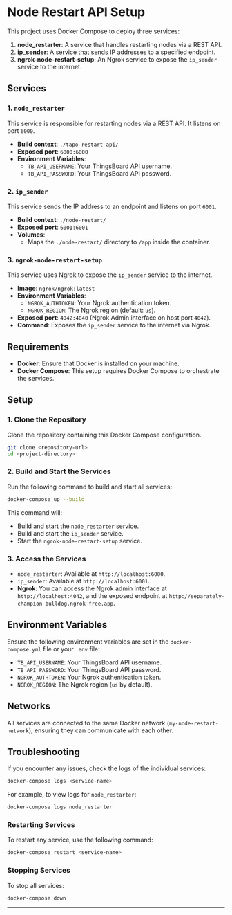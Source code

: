 

# Node Restart API Setup

This project uses Docker Compose to deploy three services:
1. **node_restarter**: A service that handles restarting nodes via a REST API.
2. **ip_sender**: A service that sends IP addresses to a specified endpoint.
3. **ngrok-node-restart-setup**: An Ngrok service to expose the `ip_sender` service to the internet.

## Services

### 1. `node_restarter`
This service is responsible for restarting nodes via a REST API. It listens on port `6000`.

- **Build context**: `./tapo-restart-api/`
- **Exposed port**: `6000:6000`
- **Environment Variables**:
  - `TB_API_USERNAME`: Your ThingsBoard API username.
  - `TB_API_PASSWORD`: Your ThingsBoard API password.

### 2. `ip_sender`
This service sends the IP address to an endpoint and listens on port `6001`.

- **Build context**: `./node-restart/`
- **Exposed port**: `6001:6001`
- **Volumes**:
  - Maps the `./node-restart/` directory to `/app` inside the container.

### 3. `ngrok-node-restart-setup`
This service uses Ngrok to expose the `ip_sender` service to the internet.

- **Image**: `ngrok/ngrok:latest`
- **Environment Variables**:
  - `NGROK_AUTHTOKEN`: Your Ngrok authentication token.
  - `NGROK_REGION`: The Ngrok region (default: `us`).
- **Exposed port**: `4042:4040` (Ngrok Admin interface on host port `4042`).
- **Command**: Exposes the `ip_sender` service to the internet via Ngrok.

## Requirements

- **Docker**: Ensure that Docker is installed on your machine.
- **Docker Compose**: This setup requires Docker Compose to orchestrate the services.

## Setup

### 1. Clone the Repository
Clone the repository containing this Docker Compose configuration.

```bash
git clone <repository-url>
cd <project-directory>
```

### 2. Build and Start the Services

Run the following command to build and start all services:

```bash
docker-compose up --build
```

This command will:
- Build and start the `node_restarter` service.
- Build and start the `ip_sender` service.
- Start the `ngrok-node-restart-setup` service.

### 3. Access the Services
- `node_restarter`: Available at `http://localhost:6000`.
- `ip_sender`: Available at `http://localhost:6001`.
- **Ngrok**: You can access the Ngrok admin interface at `http://localhost:4042`, and the exposed endpoint at `http://separately-champion-bulldog.ngrok-free.app`.

## Environment Variables

Ensure the following environment variables are set in the `docker-compose.yml` file or your `.env` file:
- `TB_API_USERNAME`: Your ThingsBoard API username.
- `TB_API_PASSWORD`: Your ThingsBoard API password.
- `NGROK_AUTHTOKEN`: Your Ngrok authentication token.
- `NGROK_REGION`: The Ngrok region (`us` by default).

## Networks

All services are connected to the same Docker network (`my-node-restart-network`), ensuring they can communicate with each other.

## Troubleshooting

If you encounter any issues, check the logs of the individual services:

```bash
docker-compose logs <service-name>
```

For example, to view logs for `node_restarter`:

```bash
docker-compose logs node_restarter
```

### Restarting Services

To restart any service, use the following command:

```bash
docker-compose restart <service-name>
```

### Stopping Services

To stop all services:

```bash
docker-compose down
```

---

